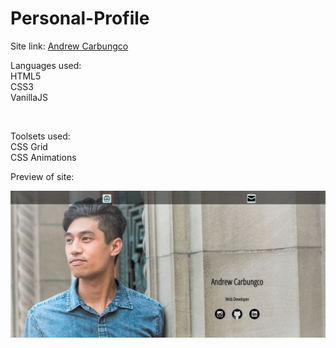 # Personal-Profile

<html>
  <p>Site link: <a href="andrew-carbungco.netlify.com">Andrew Carbungco</a></p>
  <p>Languages used:<br>
    HTML5<br >
    CSS3<br >
    VanillaJS</p><br >
  <p>Toolsets used:<br>
    CSS Grid<br>
    CSS Animations</p>
  
  <p>Preview of site:<p>
  <a href="https://andrew-carbungco.netlify.com/" target="_blank"><img src="https://github.com/drewlearnsabout/Personal-Profile/blob/master/Portfolio%20snapshot.png?raw=true" alt="Picture of Andrew Carbungco's portfolio"></a>
    
</html>
